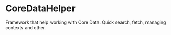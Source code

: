 CoreDataHelper
==============

Framework that help working with Core Data. Quick search, fetch, managing contexts and other.
